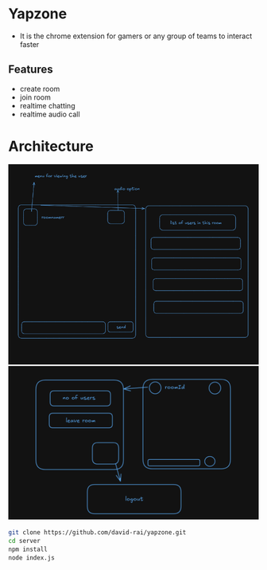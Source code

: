 # Yapzone
- It is the chrome extension for gamers or any group of teams to interact faster 

## Features
- create room
- join room
- realtime chatting
- realtime audio call

# Architecture
<img src="./public//Screenshot 2025-04-25 210039.png" alt="joining room feature">
<img src="./public/a2.png" alt="joining room feature">

```bash
git clone https://github.com/david-rai/yapzone.git
cd server 
npm install
node index.js
```